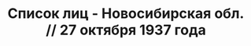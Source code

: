 ---
title: Список лиц - Новосибирская обл. // 27 октября 1937 года
description: РГАСПИ, ф.17, оп.171, дело 412, лист 90
images:
- /disk/pictures/v04/17-171-412-090.jpg
- /disk/pictures/v04/17-171-412-091.jpg
- /disk/pictures/v04/17-171-412-092.jpg
- /disk/pictures/v04/17-171-412-093.jpg
- /disk/pictures/v04/17-171-412-094.jpg
- /disk/pictures/v04/17-171-412-095.jpg
---